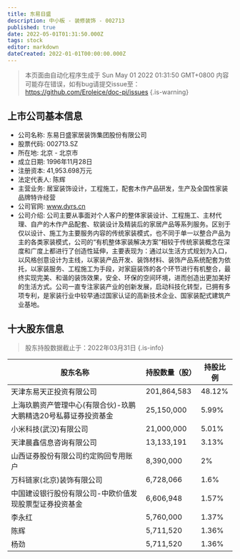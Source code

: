 ```yaml
---
title: 东易日盛
description: 中小板 - 装修装饰 - 002713
published: true
date: 2022-05-01T01:31:50.000Z
tags: stock
editor: markdown
dateCreated: 2022-01-01T00:00:00.000Z
---
```


> 本页面由自动化程序生成于 Sun May 01 2022 01:31:50 GMT+0800
> 内容可能存在错误，如有bug请提交issue至：https://github.com/Eroleice/doc-pi/issues
{.is-warning}

## 上市公司基本信息
- 公司名称: 东易日盛家居装饰集团股份有限公司
- 股票代码: 002713.SZ
- 所在地: 北京 - 北京市
- 成立日期: 1996年11月28日
- 注册资本: 41,953.698万元
- 法定代表人: 陈辉
- 主营业务: 居室装饰设计，工程施工，配套木作产品研发，生产及全国性家装品牌特许经营
- 公司官网: www.dyrs.cn
- 公司介绍: 公司主要从事面对个人客户的整体家装设计、工程施工、主材代理、自产的木作产品配套、软装设计及精装后的家居产品等系列服务。区别于仅以设计、施工为主要服务内容的传统家装模式，也不同于单一以整合产品为主的各类家装模式，公司的“有机整体家装解决方案”相较于传统家装概念在深度和广度上都进行了创造性延伸，主要表现为：通过以生活方式规划为入口，以风格创意设计为主线，以家装产品开发、装饰材料、装饰产品系统配套为依托，以家装服务、工程施工为手段，对家庭装饰的各个环节进行有机整合，最终实现完美、和谐的装饰效果，安全、环保的空间环境，进而创造出更加美好的生活方式。公司一直专注家装产业的创新发展，启动科技化转型，已拥有多项专利，是家装行业中较早通过国家认证的高新技术企业、国家装配式建筑产业基地。


## 十大股东信息
> 股东持股数据截止于：2022年03月31日
{.is-info}

| 股东名称 | 持股数量（股） | 持股比例 |
| --- | --- | --- |
| 天津东易天正投资有限公司 | 201,864,583 | 48.12% |
| 上海玖鹏资产管理中心(有限合伙)-玖鹏大鹏精选20号私募证券投资基金 | 25,150,000 | 5.99% |
| 小米科技(武汉)有限公司 | 21,000,000 | 5.01% |
| 天津晨鑫信息咨询有限公司 | 13,133,191 | 3.13% |
| 山西证券股份有限公司约定购回专用账户 | 8,390,000 | 2% |
| 万科链家(北京)装饰有限公司 | 6,728,066 | 1.6% |
| 中国建设银行股份有限公司-中欧价值发现股票型证券投资基金 | 6,606,948 | 1.57% |
| 李永红 | 5,760,000 | 1.37% |
| 陈辉 | 5,711,520 | 1.36% |
| 杨劲 | 5,711,520 | 1.36% |




